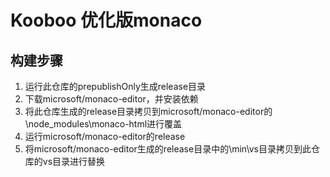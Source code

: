 # Kooboo 优化版monaco

## 构建步骤
1. 运行此仓库的prepublishOnly生成release目录
2. 下载microsoft/monaco-editor，并安装依赖
3. 将此仓库生成的release目录拷贝到microsoft/monaco-editor的\node_modules\monaco-html进行覆盖
4. 运行microsoft/monaco-editor的release
5. 将microsoft/monaco-editor生成的release目录中的\min\vs目录拷贝到此仓库的vs目录进行替换